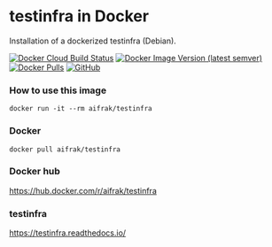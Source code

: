 # testinfra in Docker
Installation of a dockerized testinfra (Debian).

[![Docker Cloud Build Status](https://img.shields.io/docker/cloud/build/aifrak/testinfra?label=build)](https://hub.docker.com/r/aifrak/testinfra/builds)
[![Docker Image Version (latest semver)](https://img.shields.io/docker/v/aifrak/testinfra?color=orange&sort=semver)](https://hub.docker.com/r/aifrak/testinfra/tags)
[![Docker Pulls](https://img.shields.io/docker/pulls/aifrak/testinfra?color=yellow&label=pulls)](https://hub.docker.com/r/aifrak/testinfra/)
[![GitHub](https://img.shields.io/github/license/aifrak/testinfra-docker?color=blue)](https://github.com/aifrak/testinfra-docker/blob/master/LICENSE)

### How to use this image
```
docker run -it --rm aifrak/testinfra
```

### Docker
```
docker pull aifrak/testinfra
```

### Docker hub
https://hub.docker.com/r/aifrak/testinfra

### testinfra
https://testinfra.readthedocs.io/

